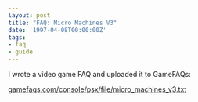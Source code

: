 ```yaml
---
layout: post
title: "FAQ: Micro Machines V3"
date: '1997-04-08T00:00:00Z'
tags:
- faq
- guide
---
```


I wrote a video game FAQ and uploaded it to GameFAQs:

[gamefaqs.com/console/psx/file/micro_machines_v3.txt](http://gamefaqs.com/console/psx/file/micro_machines_v3.txt)
